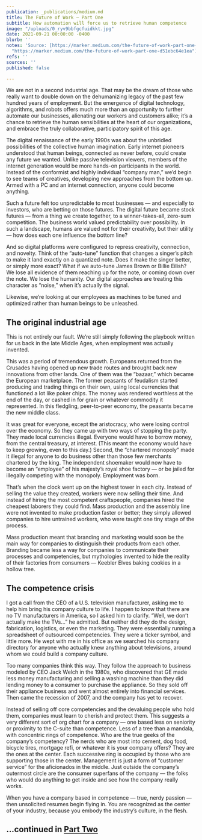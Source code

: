 ```yaml
---
publication: _publications/medium.md
title: The Future of Work — Part One
subtitle: How automation will force us to retrieve human competence
image: "/uploads/0_ryv9bbfgcfuidkkt.jpg"
date: 2021-09-21 00:00:00 -0400
blurb: ''
notes: 'Source: [https://marker.medium.com/the-future-of-work-part-one-d51ebc64e1ea](https://marker.medium.com/the-future-of-work-part-one-d51ebc64e1ea
  "https://marker.medium.com/the-future-of-work-part-one-d51ebc64e1ea")'
refs: ''
sources: ''
published: false

---
```

We are not in a second industrial age. That may be the dream of those who really want to double down on the dehumanizing legacy of the past few hundred years of employment. But the emergence of digital technology, algorithms, and robots offers much more than an opportunity to further automate our businesses, alienating our workers and customers alike; it’s a chance to retrieve the human sensibilities at the heart of our organizations, and embrace the truly collaborative, participatory spirit of this age.

The digital renaissance of the early 1990s was about the unbridled possibilities of the collective human imagination. Early internet pioneers understood that human beings, connected as never before, could create any future we wanted. Unlike passive television viewers, members of the internet generation would be more hands-on participants in the world. Instead of the conformist and highly individual “company man,” we’d begin to see teams of creatives, developing new approaches from the bottom up. Armed with a PC and an internet connection, anyone could become anything.

Such a future felt too unpredictable to most businesses — and especially to investors, who are betting on those futures. The digital future became stock futures — from a thing we create together, to a winner-takes-all, zero-sum competition. The business world valued predictability over possibility. In such a landscape, humans are valued not for their creativity, but their utility — how does each one influence the bottom line?

And so digital platforms were configured to repress creativity, connection, and novelty. Think of the “auto-tune” function that changes a singer’s pitch to make it land exactly on a quantized note. Does it make the singer better, or simply more exact? What if we auto-tune James Brown or Billie Eilish? We lose all evidence of them reaching up for the note, or coming down over the note. We lose the humanity. Our digital approaches are treating this character as “noise,” when it’s actually the signal.

Likewise, we’re looking at our employees as machines to be tuned and optimized rather than human beings to be unleashed.

## **The original industrial age**

This is not entirely our fault. We’re still simply following the playbook written for us back in the late Middle Ages, when employment was actually invented.

This was a period of tremendous growth. Europeans returned from the Crusades having opened up new trade routes and brought back new innovations from other lands. One of them was the “bazaar,” which became the European marketplace. The former peasants of feudalism started producing and trading things on their own, using local currencies that functioned a lot like poker chips. The money was rendered worthless at the end of the day, or cashed in for grain or whatever commodity it represented. In this fledgling, peer-to-peer economy, the peasants became the new middle class.

It was great for everyone, except the aristocracy, who were losing control over the economy. So they came up with two ways of stopping the party. They made local currencies illegal. Everyone would have to borrow money, from the central treasury, at interest. (This meant the economy would have to keep growing, even to this day.) Second, the “chartered monopoly” made it illegal for anyone to do business other than those few merchants chartered by the king. The independent shoemaker would now have to become an “employee” of his majesty’s royal shoe factory — or be jailed for illegally competing with the monopoly. Employment was born.

That’s when the clock went up on the highest tower in each city. Instead of selling the value they created, workers were now selling their time. And instead of hiring the most competent craftspeople, companies hired the cheapest laborers they could find. Mass production and the assembly line were not invented to make production faster or better; they simply allowed companies to hire untrained workers, who were taught one tiny stage of the process.

Mass production meant that branding and marketing would soon be the main way for companies to distinguish their products from each other. Branding became less a way for companies to communicate their processes and competencies, but mythologies invented to hide the reality of their factories from consumers — Keebler Elves baking cookies in a hollow tree.

## **The competence crisis**

I got a call from the CEO of a U.S. television manufacturer, asking me to help him bring his company culture to life. I happen to know that there are no TV manufacturers in America, so I asked him to clarify. “Well, we don’t actually make the TVs…” he admitted. But neither did they do the design, fabrication, logistics, or even the marketing. They were essentially running a spreadsheet of outsourced competencies. They were a ticker symbol, and little more. He wept with me in his office as we searched his company directory for anyone who actually knew anything about televisions, around whom we could build a company culture.

Too many companies think this way. They follow the approach to business modeled by CEO Jack Welch in the 1980s, who discovered that GE made less money manufacturing and selling a washing machine than they did lending money to a consumer to purchase the appliance. So they sold off their appliance business and went almost entirely into financial services. Then came the recession of 2007, and the company has yet to recover.

Instead of selling off core competencies and the devaluing people who hold them, companies must learn to cherish and protect them. This suggests a very different sort of org chart for a company — one based less on seniority or proximity to the C-suite than competence. Less of a tree than a mandala, with concentric rings of competence. Who are the true geeks of the company’s competency? The nerds who are most into cement, dog food, bicycle tires, mortgage refi, or whatever it is your company offers? They are the ones at the center. Each successive ring is occupied by those who are supporting those in the center. Management is just a form of “customer service” for the aficionados in the middle. Just outside the company’s outermost circle are the consumer superfans of the company — the folks who would do anything to get inside and see how the company really works.

When you have a company based in competence — true, nerdy passion — then unsolicited resumes begin flying in. You are recognized as the center of your industry, because you embody the industry’s culture, in the flesh.

## **…continued in** [**Part Two**](https://medium.com/@rushkoff/the-future-of-work-part-two-f7f532ccc6b6)